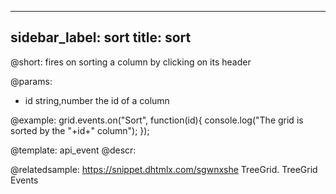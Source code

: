 
---
sidebar_label: sort
title: sort
---          

@short:
fires on sorting a column by clicking on its header

@params:
- id	string,number	the id of a column


@example:
grid.events.on("Sort", function(id){
    console.log("The grid is sorted by the "+id+" column");
});


@template: api_event
@descr:

@relatedsample: https://snippet.dhtmlx.com/sgwnxshe	TreeGrid. TreeGrid Events

